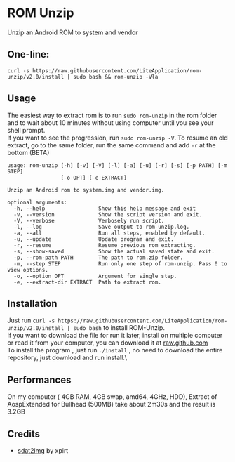 # ROM Unzip
Unzip an Android ROM to system and vendor
## One-line: 
`curl -s https://raw.githubusercontent.com/LiteApplication/rom-unzip/v2.0/install | sudo bash && rom-unzip -Vla`
## Usage
The easiest way to extract rom is to run `sudo rom-unzip` in the rom folder and to wait about 10 minutes without using computer until you see your shell prompt.\
If you want to see the progression, run `sudo rom-unzip -V`. To resume an old extract, go to the same folder, run the same command and add `-r` at the bottom (BETA)
```
usage: rom-unzip [-h] [-v] [-V] [-l] [-a] [-u] [-r] [-s] [-p PATH] [-m STEP]
                 [-o OPT] [-e EXTRACT]

Unzip an Android rom to system.img and vendor.img.

optional arguments:
  -h, --help                 Show this help message and exit
  -v, --version              Show the script version and exit.
  -V, --verbose              Verbosely run script.
  -l, --log                  Save output to rom-unzip.log.
  -a, --all                  Run all steps, enabled by default.
  -u, --update               Update program and exit.
  -r, --resume               Resume previous rom extracting.
  -s, --show-saved           Show the actual saved state and exit.
  -p, --rom-path PATH        The path to rom.zip folder.
  -m, --step STEP            Run only one step of rom-unzip. Pass 0 to view options.
  -o, --option OPT           Argument for single step.
  -e, --extract-dir EXTRACT  Path to extract rom.
```
## Installation
Just run `curl -s https://raw.githubusercontent.com/LiteApplication/rom-unzip/v2.0/install | sudo bash` to install ROM-Unzip.\
If you want to download the file for run it later, install on multiple computer or read it from your computer, you can download it at [raw.github.com](https://raw.githubusercontent.com/LiteApplication/rom-unzip/master/install)\
To install the program , just run `./install` , no need to download the entire repository, just download and run install.\
## Performances
On my computer ( 4GB RAM, 4GB swap, amd64, 4GHz, HDD), Extract of AospExtended for Bullhead (500MB) take about 2m30s and the result is 3.2GB
## Credits
- [sdat2img](https://github.com/xpirt/sdat2img) by xpirt
